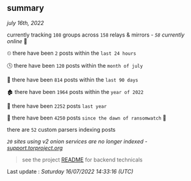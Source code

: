 
## summary
_july 16th, 2022_

currently tracking `108` groups across `158` relays & mirrors - _`58` currently online_ 📡

⏲ there have been `2` posts within the `last 24 hours`

🕓 there have been `120` posts within the `month of july`

📅 there have been `814` posts within the `last 90 days`

🏚 there have been `1964` posts within the `year of 2022`

🚀 there have been `2252` posts `last year`

🦕 there have been `4250` posts `since the dawn of ransomwatch` 🐣

there are `52` custom parsers indexing posts

_`20` sites using v2 onion services are no longer indexed - [support.torproject.org](https://support.torproject.org/onionservices/v2-deprecation/)_

> see the project [README](https://github.com/jmousqueton/ransomwatch#readme) for backend technicals



Last update : _Saturday 16/07/2022 14:33:16 (UTC)_

